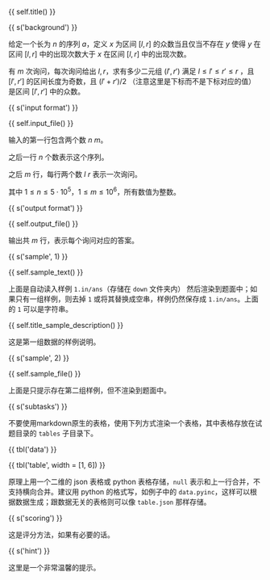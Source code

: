 {{ self.title() }}

{{ s('background') }}

给定一个长为 $n$ 的序列 $a$，定义 $x$ 为区间 $[l,r]$ 的众数当且仅当不存在 $y$ 使得 $y$ 在区间 $[l,r]$ 中的出现次数大于 $x$ 在区间 $[l,r]$ 中的出现次数。

有 $m$ 次询问，每次询问给出 $l,r$，求有多少二元组 $(l',r')$ 满足 $l \le l' \le r' \le r$ ，且 $[l',r']$ 的区间长度为奇数，且 $(l'+r')/2$ （注意这里是下标而不是下标对应的值）是区间 $[l',r']$ 中的众数。

{{ s('input format') }}

{{ self.input_file() }}

输入的第一行包含两个数 $n$ $m$。

之后一行 $n$ 个数表示这个序列。

之后 $m$ 行，每行两个数 $l$ $r$ 表示一次询问。

其中 $1\le n\le 5\cdot 10^5，1\le m\le 10^6$，所有数值为整数。

{{ s('output format') }}

{{ self.output_file() }}

输出共 $m$ 行，表示每个询问对应的答案。

{{ s('sample', 1) }}

{{ self.sample_text() }}

上面是自动读入样例 `1.in/ans`（存储在 `down` 文件夹内） 然后渲染到题面中；如果只有一组样例，则去掉 `1` 或将其替换成空串，样例仍然保存成 `1.in/ans`。上面的 `1` 可以是字符串。

{{ self.title_sample_description() }}

这是第一组数据的样例说明。

{{ s('sample', 2) }}

{{ self.sample_file() }}

上面是只提示存在第二组样例，但不渲染到题面中。

{{ s('subtasks') }}

不要使用markdown原生的表格，使用下列方式渲染一个表格，其中表格存放在试题目录的 `tables` 子目录下。

{{ tbl('data') }}

{{ tbl('table', width = [1, 6]) }}

原理上用一个二维的 json 表格或 python 表格存储，`null` 表示和上一行合并，不支持横向合并。建议用 python 的格式写，如例子中的 `data.pyinc`，这样可以根据数据生成；跟数据无关的表格则可以像 `table.json` 那样存储。

{{ s('scoring') }}

这是评分方法，如果有必要的话。

{{ s('hint') }}

这里是一个非常温馨的提示。